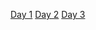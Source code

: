  [Day 1](https://sokolovskaya-evelina.github.io/JS30/Day-1/)
 [Day 2](https://sokolovskaya-evelina.github.io/JS30/Day-2/)
 [Day 3](https://sokolovskaya-evelina.github.io/JS30/Day-3/)
 
